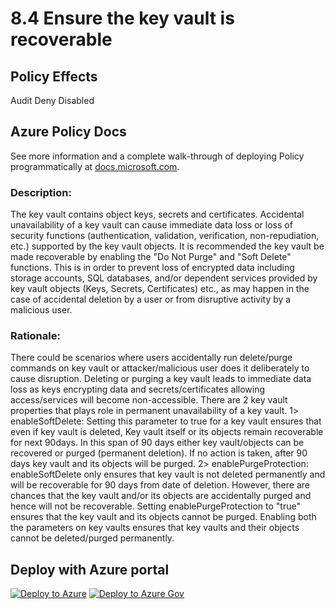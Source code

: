 # 8.4 Ensure the key vault is recoverable

## Policy Effects
Audit
Deny
Disabled

## Azure Policy Docs
See more information and a complete walk-through of deploying Policy programmatically at
[docs.microsoft.com](https://docs.microsoft.com/azure/governance/policy/samples/allowed-custom-images).

### Description: 
The key vault contains object keys, secrets and certificates. Accidental unavailability of a
key vault can cause immediate data loss or loss of security functions (authentication,
validation, verification, non-repudiation, etc.) supported by the key vault objects.
It is recommended the key vault be made recoverable by enabling the "Do Not Purge" and
"Soft Delete" functions. This is in order to prevent loss of encrypted data including storage
accounts, SQL databases, and/or dependent services provided by key vault objects (Keys,
Secrets, Certificates) etc., as may happen in the case of accidental deletion by a user or from
disruptive activity by a malicious user.

### Rationale: 
There could be scenarios where users accidentally run delete/purge commands on key vault
or attacker/malicious user does it deliberately to cause disruption. Deleting or purging a
key vault leads to immediate data loss as keys encrypting data and secrets/certificates
allowing access/services will become non-accessible. There are 2 key vault properties that
plays role in permanent unavailability of a key vault.
1> enableSoftDelete:
Setting this parameter to true for a key vault ensures that even if key vault is deleted, Key
vault itself or its objects remain recoverable for next 90days. In this span of 90 days either
key vault/objects can be recovered or purged (permanent deletion). If no action is taken,
after 90 days key vault and its objects will be purged.
2> enablePurgeProtection:
enableSoftDelete only ensures that key vault is not deleted permanently and will be
recoverable for 90 days from date of deletion. However, there are chances that the key
vault and/or its objects are accidentally purged and hence will not be recoverable. Setting
enablePurgeProtection to "true" ensures that the key vault and its objects cannot be
purged.
Enabling both the parameters on key vaults ensures that key vaults and their objects
cannot be deleted/purged permanently.

## Deploy with Azure portal

[![Deploy to Azure](https://azuredeploy.net/deploybutton.png)](https://portal.azure.com/?#blade/Microsoft_Azure_Policy/CreatePolicyDefinitionBlade/uri/https%3A%2F%2Fraw.githubusercontent.com%2Fmrajess%2FAzure-Policy-CIS%2Fmaster%2Fpolicies%2F8_other_security_considerations%2F8.4%2FPolicy%2Fazurepolicy.json)
[![Deploy to Azure Gov](https://docs.microsoft.com/azure/governance/policy/media/deploy/deployGovbutton.png)](https://portal.azure.us/?#blade/Microsoft_Azure_Policy/CreatePolicyDefinitionBlade/uri/https%3A%2F%2Fraw.githubusercontent.com%2Fmrajess%2FAzure-Policy-CIS%2Fmaster%2Fpolicies%2F8_other_security_considerations%2F8.4%2FPolicy%2Fazurepolicy.json)